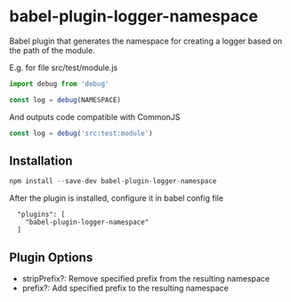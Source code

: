 # babel-plugin-logger-namespace

Babel plugin that generates the namespace for creating a logger based on the path of the module.

E.g. for file src/test/module.js
```js
import debug from 'debug'

const log = debug(NAMESPACE)
```

And outputs code compatible with CommonJS

```js
const log = debug('src:test:module')
```

## Installation

```javascript
npm install --save-dev babel-plugin-logger-namespace
```

After the plugin is installed, configure it in babel config file

```
  "plugins": [
    "babel-plugin-logger-namespace"
  ]
```

## Plugin Options

* stripPrefix?: Remove specified prefix from the resulting namespace
* prefix?: Add specified prefix to the resulting namespace